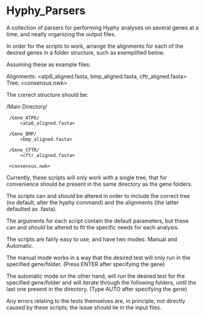 # Hyphy_Parsers
 A collection of parsers for performing Hyphy analyses on several genes at a time, and neatly organizing the output files.
 
 In order for the scripts to work, arrange the alignments for each of the desired genes in a folder structure, such as exemplified below.

 Assuming these as example files:

 Alignments: 
	 <atp6_aligned.fasta, bmp_aligned.fasta, cftr_aligned.fasta>
 Tree: 
	 <consensus.nwk>

 The correct structure should be:

 /Main Directory/

	 /Gene_ATP6/
		 <atp6_aligned.fasta>
		
	 /Gene_BMP/
		 <bmp_aligned.fasta>
		
	 /Gene_CFTR/
		 <cftr_aligned.fasta>
	
	 <consensus.nwk>


 Currently, these scripts will only work with a single tree, that for convenience should be present in the same directory as the gene folders.

 The scripts can and *should* be altered in order to include the correct tree (no default, alter the hyphy command) and the alignments (the latter defaulted as .fasta).
 
 The arguments for each script contain the default parameters, but these can and *should* be altered to fit the specific needs for each analysis.

 The scripts are fairly easy to use, and have two modes: Manual and Automatic.

 The manual mode works in a way that the desired test will only run in the specified gene/folder. (Press ENTER after specifying the gene)

 The automatic mode on the other hand, will run the desired test for the specified gene/folder and will iterate through the following folders, until the last one present in the directory. (Type AUTO after specifying the gene)

 Any errors relating to the tests themselves are, in principle, not directly caused by these scripts; the issue should lie in the input files.
